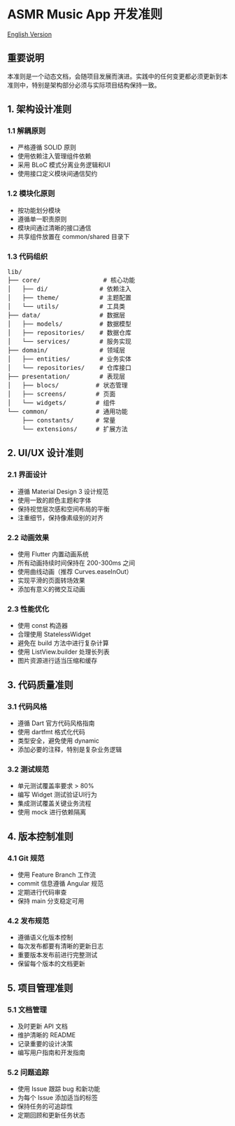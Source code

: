 # ASMR Music App 开发准则

[English Version](guidelines_en.md)

## 重要说明

本准则是一个动态文档，会随项目发展而演进。实践中的任何变更都必须更新到本准则中，特别是架构部分必须与实际项目结构保持一致。

## 1. 架构设计准则

### 1.1 解耦原则
- 严格遵循 SOLID 原则
- 使用依赖注入管理组件依赖
- 采用 BLoC 模式分离业务逻辑和UI
- 使用接口定义模块间通信契约

### 1.2 模块化原则
- 按功能划分模块
- 遵循单一职责原则
- 模块间通过清晰的接口通信
- 共享组件放置在 common/shared 目录下

### 1.3 代码组织
<pre>
lib/
├── core/                 # 核心功能
│   ├── di/              # 依赖注入
│   ├── theme/           # 主题配置
│   └── utils/           # 工具类
├── data/                # 数据层
│   ├── models/          # 数据模型
│   ├── repositories/    # 数据仓库
│   └── services/        # 服务实现
├── domain/              # 领域层
│   ├── entities/        # 业务实体
│   └── repositories/    # 仓库接口
├── presentation/        # 表现层
│   ├── blocs/          # 状态管理
│   ├── screens/        # 页面
│   └── widgets/        # 组件
└── common/             # 通用功能
    ├── constants/      # 常量
    └── extensions/     # 扩展方法
</pre>

## 2. UI/UX 设计准则

### 2.1 界面设计
- 遵循 Material Design 3 设计规范
- 使用一致的颜色主题和字体
- 保持视觉层次感和空间布局的平衡
- 注重细节，保持像素级别的对齐

### 2.2 动画效果
- 使用 Flutter 内置动画系统
- 所有动画持续时间保持在 200-300ms 之间
- 使用曲线动画（推荐 Curves.easeInOut）
- 实现平滑的页面转场效果
- 添加有意义的微交互动画

### 2.3 性能优化
- 使用 const 构造器
- 合理使用 StatelessWidget
- 避免在 build 方法中进行复杂计算
- 使用 ListView.builder 处理长列表
- 图片资源进行适当压缩和缓存

## 3. 代码质量准则

### 3.1 代码风格
- 遵循 Dart 官方代码风格指南
- 使用 dartfmt 格式化代码
- 类型安全，避免使用 dynamic
- 添加必要的注释，特别是复杂业务逻辑

### 3.2 测试规范
- 单元测试覆盖率要求 > 80%
- 编写 Widget 测试验证UI行为
- 集成测试覆盖关键业务流程
- 使用 mock 进行依赖隔离

## 4. 版本控制准则

### 4.1 Git 规范
- 使用 Feature Branch 工作流
- commit 信息遵循 Angular 规范
- 定期进行代码审查
- 保持 main 分支稳定可用

### 4.2 发布规范
- 遵循语义化版本控制
- 每次发布都要有清晰的更新日志
- 重要版本发布前进行完整测试
- 保留每个版本的文档更新

## 5. 项目管理准则

### 5.1 文档管理
- 及时更新 API 文档
- 维护清晰的 README
- 记录重要的设计决策
- 编写用户指南和开发指南

### 5.2 问题追踪
- 使用 Issue 跟踪 bug 和新功能
- 为每个 Issue 添加适当的标签
- 保持任务的可追踪性
- 定期回顾和更新任务状态 